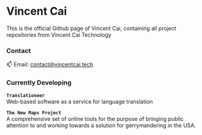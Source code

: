 <!--### Hi there 👋-->

# Vincent Cai

This is the official Github page of Vincent Cai, containing all project repositories from Vincent Cai Technology  

### Contact  
📫 Email: contact@vincentcai.tech  

### Currently Developing  

**`Translationeer`**  
Web-based software as a service for language translation

**`The New Maps Project`**  
A comprehensive set of online tools for the purpose of bringing public attention to and working towards a solution for gerrymandering in the USA.

<!--
**vincentcai48/vincentcai48** is a ✨ _special_ ✨ repository because its `README.md` (this file) appears on your GitHub profile.

Here are some ideas to get you started:

- 🔭 I’m currently working on ...
- 🌱 I’m currently learning ...
- 👯 I’m looking to collaborate on ...
- 🤔 I’m looking for help with ...
- 💬 Ask me about ...
- 📫 How to reach me: ...
- 😄 Pronouns: ...
- ⚡ Fun fact: ...
-->
